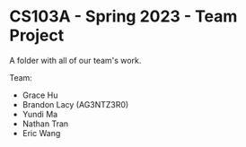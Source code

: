 # CS103A - Spring 2023 - Team Project

A folder with all of our team's work.

Team:
- Grace Hu
- Brandon Lacy (AG3NTZ3R0)
- Yundi Ma
- Nathan Tran
- Eric Wang
